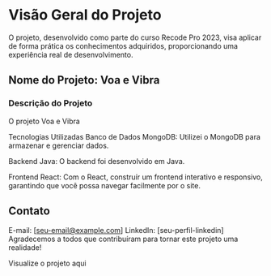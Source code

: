 # Visão Geral do Projeto
O projeto, desenvolvido como parte do curso Recode Pro 2023, visa aplicar de forma prática os conhecimentos adquiridos, proporcionando uma experiência real de desenvolvimento.

## Nome do Projeto: Voa e Vibra

### Descrição do Projeto
O projeto Voa e Vibra

Tecnologias Utilizadas
Banco de Dados MongoDB: Utilizei o MongoDB para armazenar e gerenciar dados.

Backend Java: O backend foi desenvolvido em Java. 

Frontend React: Com o React, construír um frontend interativo e responsivo, garantindo que você possa navegar facilmente por o site.

## Contato
E-mail: [seu-email@example.com]
LinkedIn: [seu-perfil-linkedin]
Agradecemos a todos que contribuíram para tornar este projeto uma realidade!

Visualize o projeto aqui
